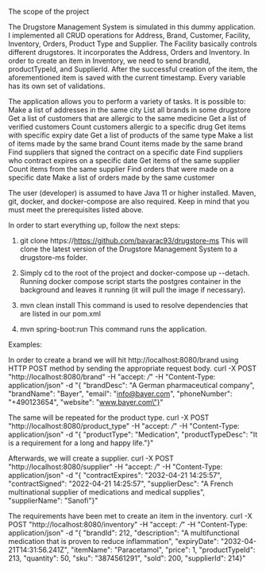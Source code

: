 The scope of the project

The Drugstore Management System is simulated in this dummy application. 
I implemented all CRUD operations for Address, Brand, Customer, Facility, Inventory, Orders, Product Type and Supplier. 
The Facility basically controls different drugstores. It incorporates the Address, Orders and Inventory. 
In order to create an item in Inventory, we need to send brandId, productTypeId, and SupplierId. 
After the successful creation of the item, the aforementioned item is saved with the current timestamp.
Every variable has its own set of validations.

The application allows you to perform a variety of tasks.
It is possible to:
Make a list of addresses in the same city
List all brands in some drugstore
Get a list of customers that are allergic to the same medicine
Get a list of verified customers
Count customers allergic to a specific drug
Get items with specific expiry date
Get a list of products of the same type
Make a list of items made by the same brand
Count items made by the same brand
Find suppliers that signed the contract on a specific date
Find suppliers who contract expires on a specific date
Get items of the same supplier
Count items from the same supplier
Find orders that were made on a specific date
Make a list of orders made by the same customer

The user (developer) is assumed to have Java 11 or higher installed. 
Maven, git, docker, and docker-compose are also required. 
Keep in mind that you must meet the prerequisites listed above.

In order to start everything up, follow the next steps:
  1. git clone https://https://github.com/bavarac93/drugstore-ms 
     This will clone the latest version of the Drugstore Management System to a drugstore-ms folder.

  2. Simply cd to the root of the project and docker-compose up --detach. 
     Running docker compose script starts the postgres container in the background and leaves it running (it will pull the image if necessary).

  3. mvn clean install 
     This command is used to resolve dependencies that are listed in our pom.xml

  4. mvn spring-boot:run 
     This command runs the application.
     
Examples: 

In order to create a brand we will hit http://localhost:8080/brand using HTTP POST method by sending the appropriate request body.
curl -X POST "http://localhost:8080/brand" -H "accept: */*" -H "Content-Type: application/json" -d "{ \"brandDesc\": \"A German pharmaceutical company\", \"brandName\": \"Bayer\", \"email\": \"info@bayer.com\", \"phoneNumber\": \"+490123654\", \"website\": \"www.bayer.com\"}" 

The same will be repeated for the product type.
curl -X POST "http://localhost:8080/product_type" -H "accept: */*" -H "Content-Type: application/json" -d "{ \"productType\": \"Medication\", \"productTypeDesc\": \"It is a requirement for a long and happy life.\"}"

Afterwards, we will create a supplier.
curl -X POST "http://localhost:8080/supplier" -H "accept: */*" -H "Content-Type: application/json" -d "{ \"contractExpires\": \"2032-04-21 14:25:57\", \"contractSigned\": \"2022-04-21 14:25:57\", \"supplierDesc\": \"A French multinational supplier of medications and medical supplies\", \"supplierName\": \"Sanofi\"}"

The requirements have been met to create an item in the inventory.
curl -X POST "http://localhost:8080/inventory" -H "accept: */*" -H "Content-Type: application/json" -d "{ \"brandId\": 212, \"description\": \"A multifunctional medication that is proven to reduce inflammation\", \"expiryDate\": \"2032-04-21T14:31:56.241Z\", \"itemName\": \"Paracetamol\", \"price\": 1, \"productTypeId\": 213, \"quantity\": 50, \"sku\": \"3874561291\", \"sold\": 200, \"supplierId\": 214}"


